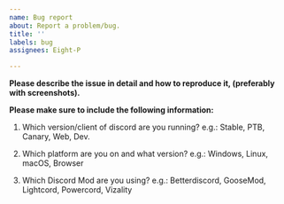 ```yaml
---
name: Bug report
about: Report a problem/bug.
title: ''
labels: bug
assignees: Eight-P

---
```


**Please describe the issue in detail and how to reproduce it, (preferably with screenshots).**


**Please make sure to include the following information:**

1. Which version/client of discord are you running?
e.g.: Stable, PTB, Canary, Web, Dev. 


2. Which platform are you on and what version?
e.g.: Windows, Linux, macOS, Browser


3. Which Discord Mod are you using?
e.g.: Betterdiscord, GooseMod, Lightcord, Powercord, Vizality
